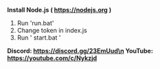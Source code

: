**Install Node.js ( https://nodejs.org )**

1) Run 'run.bat'
2) Change token in index.js
3) Run ' start.bat '

**Discord: https://discord.gg/23EmUud\n
YouTube: https://youtube.com/c/Nykzjd**
